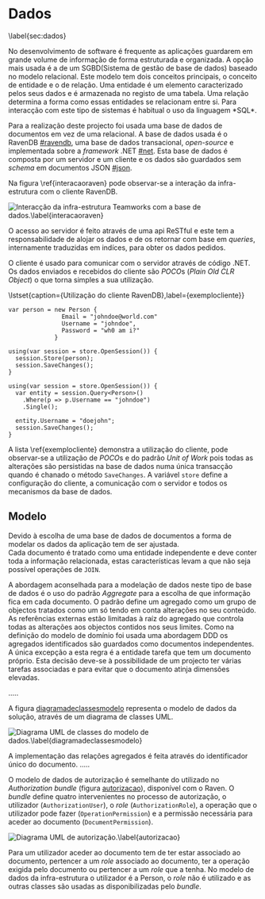 Dados
=

\label{sec:dados}

<span style="background-color=yellow">
No desenvolvimento de software é frequente as aplicações guardarem em grande volume de informação de forma estruturada e organizada. A opção mais usada é a de um SGBD(Sistema de gestão de base de dados) baseado no modelo relacional. 
Este modelo tem dois conceitos principais, o conceito de entidade e o de relação. 
Uma entidade é um elemento caracterizado pelos seus dados e é armazenada no registo de uma tabela. 
Uma relação determina a forma como essas entidades se relacionam entre si. 
Para interacção com este tipo de sistemas é habitual o uso da linguagem *SQL*.
</span>

Para a realização deste projecto foi usada uma base de dados de documentos em vez de uma relacional. A base de dados usada é o RavenDB [#ravendb](), uma base de dados transacional, *open-source* e implementada sobre a *framework* .NET [#net]().
Esta base de dados é composta por um servidor e um cliente e os dados são guardados sem *schema* em documentos JSON [#json]().

Na figura \ref{interacaoraven} pode observar-se a interação da infra-estrutura com o cliente RavenDB.

![Interacção da infra-estrutura Teamworks com a base de dados.\label{interacaoraven}](http://www.lucidchart.com/publicSegments/view/4fd76e6a-3ef0-4875-99c1-4ac60a78da40/image.png)

O acesso ao servidor é feito através de uma api ReSTful e este tem a responsabilidade de alojar os dados e de os retornar com base em *queries*, internamente traduzidas em indíces, para obter os dados pedidos. 

O cliente é usado para comunicar com o servidor através de código .NET. Os dados enviados e recebidos do cliente são *POCO*s (*Plain Old CLR Object*) o que torna simples a sua utilização.

\lstset{caption={Utilização do cliente RavenDB},label={exemplocliente}}
````
var person = new Person {
               Email = "johndoe@world.com"
               Username = "johndoe",
               Password = "wh0 am i?"
             }

using(var session = store.OpenSession()) {
  session.Store(person);
  session.SaveChanges();
}

using(var session = store.OpenSession()) {
  var entity = session.Query<Person>()
    .Where(p => p.Username == "johndoe")
    .Single();

  entity.Username = "doejohn";
  session.SaveChanges();
}
```` 

A lista \ref{exemplocliente} demonstra a utilização do cliente, pode observar-se a utilização de *POCO*s e do padrão *Unit of Work* pois todas as alterações são persistidas na base de dados numa única transacção quando é chanado o método `SaveChanges`. A variável `store` define a configuração do cliente, a comunicação com o servidor e todos os mecanismos da base de dados.

Modelo
-

Devido à escolha de uma base de dados de documentos a forma de modelar os dados da aplicação tem de ser ajustada.  
Cada documento é tratado como uma entidade independente e deve conter toda a informação relacionada, estas características levam a que não seja possível operações de `JOIN`. 

A abordagem aconselhada para a modelação de dados neste tipo de base de dados é o uso do padrão *Aggregate* para a escolha de que informação fica em cada documento. O padrão define um agregado como um grupo de objectos tratados como um só tendo em conta alterações no seu conteúdo. 
As referências externas estão limitadas à raíz do agregado que controla todas as alterações aos objectos contidos nos seus limites.
Como na definição do modelo de domínio foi usada uma abordagem DDD os agregados identificados são guardados como documentos independentes.
A única excepção a esta regra é a entidade tarefa que tem um documento próprio. 
Esta decisão deve-se à possibilidade de um projecto ter várias tarefas associadas e para evitar que o documento atinja dimensões elevadas.

.....

A figura [diagramadeclassesmodelo]() representa o modelo de dados da solução, através de um diagrama de classes UML.

![Diagrama UML de classes do modelo de dados.\label{diagramadeclassesmodelo}](http://www.lucidchart.com/publicSegments/view/4fd91524-d53c-4604-9e14-42450a4022d4/image.png)
 
A implementação das relações agregados é feita através do identificador único do documento.
.....

O modelo de dados de autorização é semelhante do utilizado no *Authorization bundle* (figura [autorizacao]()), disponível com o Raven. O *bundle* define quatro intervenientes no processo de autorização, o utilizador (`AuthorizationUser`), o *role* (`AuthorizationRole`), a operação que o utilizador pode fazer (`OperationPermission`) e a permissão necessária para aceder ao documento (`DocumentPermission`). 

![Diagrama UML de autorização.\label{autorizacao}](http://www.lucidchart.com/publicSegments/view/4fd9c8d1-77b0-457e-8520-39800adcb320/image.png)

Para um utilizador aceder ao documento tem de ter estar associado ao documento, pertencer a um *role* associado ao documento, ter a operação exigida pelo documento ou pertencer a um *role* que a tenha. No modelo de dados da infra-estrutura o utilizador é a Person, o *role* não é utilizado e as outras classes são usadas as disponibilizadas pelo *bundle*.


